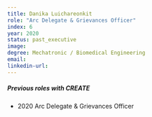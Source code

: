 ```yaml
---
title: Danika Luichareonkit
role: "Arc Delegate & Grievances Officer"
index: 6
year: 2020
status: past_executive
image: 
degree: Mechatronic / Biomedical Engineering
email:
linkedin-url:
---
```

##### Previous roles with CREATE

- 2020 Arc Delegate & Grievances Officer